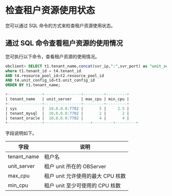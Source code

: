 # 检查租户资源使用状态

您可以通过 SQL 命令的方式来检查租户资源使用状态。

## 通过 SQL 命令查看租户资源的使用情况

您可执行以下命令，查看租户资源的使用情况。

```sql
obclient> SELECT t1.tenant_name,concat(svr_ip,":",svr_port) as "unit_server",t3.max_cpu,t3.min_cpu  FROM OCEANBASE.DBA_OB_TENANTS t1,OCEANBASE.DBA_OB_UNITS t2,OCEANBASE.DBA_OB_UNIT_CONFIGS t3,OCEANBASE.DBA_OB_RESOURCE_POOLS t4
where t1.tenant_id = t4.tenant_id
AND t4.resource_pool_id=t2.resource_pool_id
AND t4.unit_config_id=t3.unit_config_id
ORDER BY t1.tenant_name;

+---------------+----------------+---------+---------+
| tenant_name   | unit_server    | max_cpu | min_cpu |
+---------------+----------------+---------+---------+
| sys           |  10.0.0.0:7702 |       5 |     2.5 |
| tenant_mysql  |  10.0.0.0:7702 |       2 |       2 |
| tenant_oracle |  10.0.0.0:7702 |       4 |       4 |
+---------------+--------------------+---------+---------+
```

字段说明如下。

|     字段      |           说明           |
|-------------|------------------------|
| tenant_name | 租户名                    |
| unit_server | 租户 unit 所在的 OBServer   |
| max_cpu     | 租户 unit 允许使用的最大 CPU 核数 |
| min_cpu     | 租户 unit 至少可使用的 CPU 核数  |

